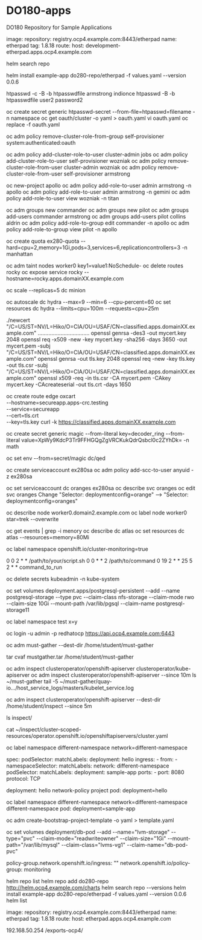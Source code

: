 # DO180-apps
DO180 Repository for Sample Applications

image:
  repository: registry.ocp4.example.com:8443/etherpad
  name: etherpad
  tag: 1.8.18
route:
  host: development-etherpad.apps.ocp4.example.com

helm search repo

helm install example-app do280-repo/etherpad -f values.yaml --version 0.0.6


htpasswd -c -B -b htpasswdfile armstrong indionce
htpasswd -B -b htpasswdfile user2 password2

oc create secret generic htpasswd-secret --from-file=htpasswd=filename -n namespace
oc get oauth/cluster -o yaml > oauth.yaml
vi oauth.yaml
oc replace -f oauth.yaml 

oc adm policy remove-cluster-role-from-group self-provisioner system:authenticated:oauth

oc adm policy add-cluster-role-to-user cluster-admin jobs
oc adm policy add-cluster-role-to-user self-provisioner wozniak
oc adm policy remove-cluster-role-from-user cluster-admin wozniak
oc adm policy remove-cluster-role-from-user self-provisioner armstrong

oc new-project apollo
oc adm policy add-role-to-user admin armstrong -n apollo
oc adm policy add-role-to-user admin armstrong -n gemini
oc adm policy add-role-to-user view wozniak -n titan

oc adm groups new commander
oc adm groups new pilot
oc adm groups add-users commander armstrong
oc adm groups add-users pilot collins aldrin
oc adm policy add-role-to-group edit commander -n apollo
oc adm policy add-role-to-group view pilot -n apollo

oc create quota ex280-quota --hard=cpu=2,memory=1Gi,pods=3,services=6,replicationcontrollers=3 -n manhattan

oc adm taint nodes worker0 key1=value1:NoSchedule-
oc delete routes rocky
oc expose service rocky --hostname=rocky.apps.domainXX.example.com

oc scale --replicas=5 dc minion

oc autoscale dc hydra --max=9 --min=6  --cpu-percent=60
oc set resources dc hydra --limits=cpu=100m --requests=cpu=25m

./newcert "/C=US/ST=NV/L=Hiko/O=CIA/OU=USAF/CN=classified.apps.domainXX.example.com"
..................................
openssl genrsa -des3 -out mycert.key 2048
openssl req -x509 -new -key mycert.key -sha256 -days 3650 -out mycert.pem -subj "/C=US/ST=NV/L=Hiko/O=CIA/OU=USAF/CN=classified.apps.domainXX.example.com" 
openssl genrsa -out tls.key 2048
openssl req -new -key tls.key -out tls.csr -subj "/C=US/ST=NV/L=Hiko/O=CIA/OU=USAF/CN=classified.apps.domainXX.example.com" 
openssl x509 -req -in tls.csr -CA mycert.pem -CAkey mycert.key -CAcreateserial -out tls.crt -days 1650

oc create route edge oxcart \
  --hostname=secureapp.apps-crc.testing \
  --service=secureapp \
  --cert=tls.crt \
  --key=tls.key
curl -k https://classified.apps.domainXX.example.com

oc create secret generic magic --from-literal key=decoder_ring --from-literal value=XpWy9KdcP3Tr9FFHGQgZgVRCKukQdrQsbcl0c2ZYhDk= -n math

oc set env --from=secret/magic dc/qed

oc create serviceaccount ex280sa
oc adm policy add-scc-to-user anyuid -z ex280sa

oc set serviceaccount dc oranges ex280sa
oc describe svc oranges
oc edit  svc oranges
Change "Selector: deploymentconfig=orange" --> "Selector: deploymentconfig=oranges"

oc describe  node worker0.domain2.example.com
oc label node worker0 star=trek --overwrite

oc get events | grep -i menory 
oc describe dc atlas
oc set resources dc atlas  --resources=memory=80Mi

oc label namespace <your-namespace> openshift.io/cluster-monitoring=true


0 0 2 * * /path/to/your/script.sh
0 0 * * 2 /path/to/command
0 19 2 * * <command>
25 5 2 * * command_to_run


oc delete secrets kubeadmin -n kube-system


oc set volumes deployment.apps/postgresql-persistent --add --name postgresql-storage --type pvc --claim-class nfs-storage --claim-mode rwo --claim-size 10Gi --mount-path /var/lib/pgsql --claim-name postgresql-storage11

oc label namespace test x=y

oc login -u admin -p redhatocp https://api.ocp4.example.com:6443

oc adm must-gather --dest-dir /home/student/must-gather

tar cvaf mustgather.tar /home/student/must-gather

oc adm inspect clusteroperator/openshift-apiserver clusteroperator/kube-apiserver
oc adm inspect clusteroperator/openshift-apiserver --since 10m
ls ~/must-gather
tail -5 ~/must-gather/quay-io.../host_service_logs/masters/kubelet_service.log

oc adm inspect clusteroperator/openshift-apiserver --dest-dir /home/student/inspect --since 5m

ls inspect/

cat ~/inspect/cluster-scoped-resources/operator.openshift.io/openshiftapiservers/cluster.yaml


oc label namespace different-namespace network=different-namespace

spec:
podSelector:
	matchLabels:
		deployment: hello
ingress:
	- from:
		- namespaceSelector:
			matchLabels:
				network: different-namespace 
		  podSelector:
			matchLabels:
				deployment: sample-app
		ports:
		- port: 8080
		  protocol: TCP

deployment: hello 
network-policy project
pod: deployment=hello

oc label namespace different-namespace network=different-namespace
different-namespace
pod: deployment=sample-app

oc adm create-bootstrap-project-template -o yaml > template.yaml

oc set volumes deployment/db-pod --add --name="lvm-storage" --type="pvc" --claim-mode="readwriteowner" --claim-size="1Gi" --mount-path="/var/lib/mysql" --claim-class="lvms-vg1" --claim-name="db-pod-pvc"

policy-group.network.openshift.io/ingress: ""
network.openshift.io/policy-group: monitoring

helm repo list
helm repo add do280-repo http://helm.ocp4.example.com/charts
helm search repo --versions
helm install example-app do280-repo/etherpad -f values.yaml --version 0.0.6
helm list

image:
	repository: registry.ocp4.example.com:8443/etherpad
	name: etherpad
	tag: 1.8.18
route:
	host: etherpad.apps.ocp4.example.com


192.168.50.254
/exports-ocp4/
